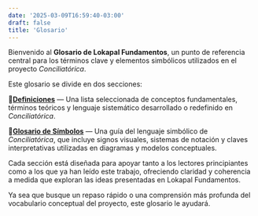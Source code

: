 ```yaml
---
date: '2025-03-09T16:59:40-03:00'
draft: false
title: 'Glosario'
---
```


Bienvenido al **Glosario de Lokapal Fundamentos**, un punto de referencia central para los términos clave y elementos simbólicos utilizados en el proyecto *Conciliatórica*.

Este glosario se divide en dos secciones:

🔹**[Definiciones](../definiciones/)** — Una lista seleccionada de conceptos fundamentales, términos teóricos y lenguaje sistemático desarrollado o redefinido en *Conciliatórica*.

🔹**[Glosario de Símbolos](../simbolos/)** — Una guía del lenguaje simbólico de *Conciliatórica*, que incluye signos visuales, sistemas de notación y claves interpretativas utilizadas en diagramas y modelos conceptuales.

Cada sección está diseñada para apoyar tanto a los lectores principiantes como a los que ya han leído este trabajo, ofreciendo claridad y coherencia a medida que exploran las ideas presentadas en Lokapal Fundamentos.

Ya sea que busque un repaso rápido o una comprensión más profunda del vocabulario conceptual del proyecto, este glosario le ayudará.